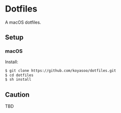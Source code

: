 # Dotfiles

A macOS dotfiles.

## Setup

### macOS

Install:  
```bash
$ git clone https://github.com/koyasoo/dotfiles.git
$ cd dotfiles
$ sh install
```

## Caution

TBD
